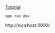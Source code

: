 [Tutorial](https://nextjs.org/learn/pages-router/create-nextjs-app-setup)

```
npm run dev
```

http://localhost:3000/
